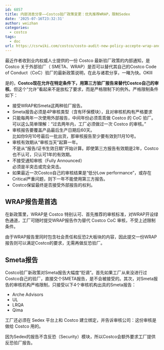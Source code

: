 ```yaml
---
id: 6857
title: 内部消息分享——Costco验厂政策变更：优先推荐WRAP，限制Sedex
date: '2025-07-16T23:32:31'
author: weizhan
categories:
  - costco
tags:
  - doc
url: https://csrwiki.com/costco/costo-audit-new-policy-accepte-wrap-and-smeta
---
```


最近作者收到业内权威人士提供的一份 Costco 最新验厂政策的内部通知，是Costco 关于外部验厂（ SMETA、WRAP）是否可以替代其自己的Costco Code of Conduct（CoC）验厂的最新政策说明，在此与诸君分享，一睹为快。OKlll

是的，**Costco现在允许在特定条件下，用第三方验厂报告来替代Costco自己的审核**。但这个“允许”看起来不是放松了要求，而是严格限制下的例外。严格限制条件如下：

- 接受WRAP和Smeta这两种验厂报告。
- Smeta报告必须是4P审核类型（含有环保模块），且对审核机构有严格要求
- 只能每两年一次使用外部报告，中间年份必须乖乖做 Costco 的 CoC 验厂。\
  可以这么简单理解：“过去两年内，工厂必须做过一次 Costco 的审核。”
- 审核报告要覆盖产品最后生产日期后60天。\
  比如你9月10号最后一批出货，那审核报告至少要有效到11月10号。
- 审核有效期从“审核当天”起算一年。\
  不是从“报告/证书生效日期”开始计算。即使第三方报告有效期是2年，Costco也不认可，只认可1年的有效期。
- 不接受通知审核（Fully Announced）\
  必须是半突击或完全突击。
- 如果最近一次Costco自己的审核结果是“低分Low performance”，或存在Critical严重问题，则下一年不能使用第三方报告。
- Costco保留最终是否接受外部报告的权利。

## WRAP报告是首选

在新政策里，WRAP是 Costco 特别认可、首先推荐的审核标准，对WRAP开设绿色通道，工厂可随时提交WRAP报告作为替代 Costco CoC 审核，不受上述限制条件。

由于WRAP报告里同时包含社会责任和反恐2大板块的内容，因此提交一份WRAP报告则可以满足Costco的要求，无需再做反恐验厂。

## Smeta报告

Costco验厂新政策对Smeta报告大幅度“贬谪”。首先如果工厂从来没进行过Costco自己的验厂，直接交个SMETA报告，是不会被接受的。其次，对Smeta报告的审核机构严格限制，只接受以下4个审核机构出具的Smeta报告：

- Arche Advisors
- UL
- LRQA
- Qima

工厂还必须在 Sedex 平台上和 Costco 建立绑定，并告诉审核公司：这份审核是做给 Costco 用的。

因为Sedex的报告不含反恐（Security）模块，所以Costco会额外要求工厂提供反恐验厂报告。
